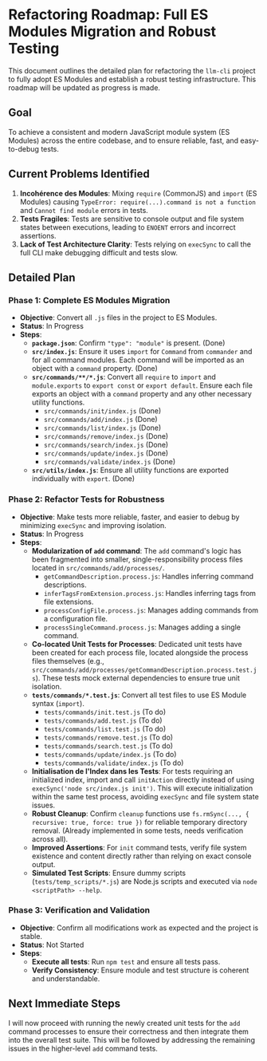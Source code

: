 # Refactoring Roadmap: Full ES Modules Migration and Robust Testing

This document outlines the detailed plan for refactoring the `llm-cli` project to fully adopt ES Modules and establish a robust testing infrastructure. This roadmap will be updated as progress is made.

## Goal
To achieve a consistent and modern JavaScript module system (ES Modules) across the entire codebase, and to ensure reliable, fast, and easy-to-debug tests.

## Current Problems Identified

1.  **Incohérence des Modules**: Mixing `require` (CommonJS) and `import` (ES Modules) causing `TypeError: require(...).command is not a function` and `Cannot find module` errors in tests.
2.  **Tests Fragiles**: Tests are sensitive to console output and file system states between executions, leading to `ENOENT` errors and incorrect assertions.
3.  **Lack of Test Architecture Clarity**: Tests relying on `execSync` to call the full CLI make debugging difficult and tests slow.

## Detailed Plan

### Phase 1: Complete ES Modules Migration
*   **Objective**: Convert all `.js` files in the project to ES Modules.
*   **Status**: In Progress
*   **Steps**:
    *   **`package.json`**: Confirm `"type": "module"` is present. (Done)
    *   **`src/index.js`**: Ensure it uses `import` for `Command` from `commander` and for all command modules. Each command will be imported as an object with a `command` property. (Done)
    *   **`src/commands/**/*.js`**: Convert all `require` to `import` and `module.exports` to `export const` or `export default`. Ensure each file exports an object with a `command` property and any other necessary utility functions.
        *   `src/commands/init/index.js` (Done)
        *   `src/commands/add/index.js` (Done)
        *   `src/commands/list/index.js` (Done)
        *   `src/commands/remove/index.js` (Done)
        *   `src/commands/search/index.js` (Done)
        *   `src/commands/update/index.js` (Done)
        *   `src/commands/validate/index.js` (Done)
    *   **`src/utils/index.js`**: Ensure all utility functions are exported individually with `export`. (Done)

### Phase 2: Refactor Tests for Robustness
*   **Objective**: Make tests more reliable, faster, and easier to debug by minimizing `execSync` and improving isolation.
*   **Status**: In Progress
*   **Steps**:
    *   **Modularization of `add` command**: The `add` command's logic has been fragmented into smaller, single-responsibility process files located in `src/commands/add/processes/`.
        *   `getCommandDescription.process.js`: Handles inferring command descriptions.
        *   `inferTagsFromExtension.process.js`: Handles inferring tags from file extensions.
        *   `processConfigFile.process.js`: Manages adding commands from a configuration file.
        *   `processSingleCommand.process.js`: Manages adding a single command.
    *   **Co-located Unit Tests for Processes**: Dedicated unit tests have been created for each process file, located alongside the process files themselves (e.g., `src/commands/add/processes/getCommandDescription.process.test.js`). These tests mock external dependencies to ensure true unit isolation.
    *   **`tests/commands/*.test.js`**: Convert all test files to use ES Module syntax (`import`).
        *   `tests/commands/init.test.js` (To do)
        *   `tests/commands/add.test.js` (To do)
        *   `tests/commands/list.test.js` (To do)
        *   `tests/commands/remove.test.js` (To do)
        *   `tests/commands/search.test.js` (To do)
        *   `tests/commands/update/index.js` (To do)
        *   `tests/commands/validate/index.js` (To do)
    *   **Initialisation de l'Index dans les Tests**: For tests requiring an initialized index, import and call `initAction` directly instead of using `execSync('node src/index.js init')`. This will execute initialization within the same test process, avoiding `execSync` and file system state issues.
    *   **Robust Cleanup**: Confirm `cleanup` functions use `fs.rmSync(..., { recursive: true, force: true })` for reliable temporary directory removal. (Already implemented in some tests, needs verification across all).
    *   **Improved Assertions**: For `init` command tests, verify file system existence and content directly rather than relying on exact console output.
    *   **Simulated Test Scripts**: Ensure dummy scripts (`tests/temp_scripts/*.js`) are Node.js scripts and executed via `node <scriptPath> --help`.

### Phase 3: Verification and Validation
*   **Objective**: Confirm all modifications work as expected and the project is stable.
*   **Status**: Not Started
*   **Steps**:
    *   **Execute all tests**: Run `npm test` and ensure all tests pass.
    *   **Verify Consistency**: Ensure module and test structure is coherent and understandable.

## Next Immediate Steps

I will now proceed with running the newly created unit tests for the `add` command processes to ensure their correctness and then integrate them into the overall test suite. This will be followed by addressing the remaining issues in the higher-level `add` command tests.
